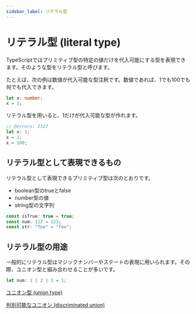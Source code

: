 ```yaml
---
sidebar_label: リテラル型
---
```


# リテラル型 (literal type)

TypeScriptではプリミティブ型の特定の値だけを代入可能にする型を表現できます。そのような型をリテラル型と呼びます。

たとえば、次の例は数値が代入可能な型注釈です。数値であれば、1でも100でも何でも代入できます。

```ts twoslash
let x: number;
x = 1;
```

リテラル型を用いると、1だけが代入可能な型が作れます。

```ts twoslash
// @errors: 2322
let x: 1;
x = 1;
x = 100;
```

## リテラル型として表現できるもの

リテラル型として表現できるプリミティブ型は次のとおりです。

- boolean型のtrueとfalse
- number型の値
- string型の文字列

```ts twoslash
const isTrue: true = true;
const num: 123 = 123;
const str: "foo" = "foo";
```

## リテラル型の用途

一般的にリテラル型はマジックナンバーやステートの表現に用いられます。その際、ユニオン型と組み合わせることが多いです。

```ts twoslash
let num: 1 | 2 | 3 = 1;
```

[ユニオン型 (union type)](union.md)

[判別可能なユニオン (discriminated union)](discriminated-union.md)
